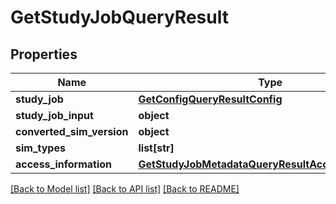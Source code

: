 # GetStudyJobQueryResult


## Properties
Name | Type | Description | Notes
------------ | ------------- | ------------- | -------------
**study_job** | [**GetConfigQueryResultConfig**](GetConfigQueryResultConfig.md) |  | 
**study_job_input** | **object** |  | [optional] 
**converted_sim_version** | **object** |  | [optional] 
**sim_types** | **list[str]** |  | [optional] 
**access_information** | [**GetStudyJobMetadataQueryResultAccessInformation**](GetStudyJobMetadataQueryResultAccessInformation.md) |  | 

[[Back to Model list]](../README.md#documentation-for-models) [[Back to API list]](../README.md#documentation-for-api-endpoints) [[Back to README]](../README.md)


